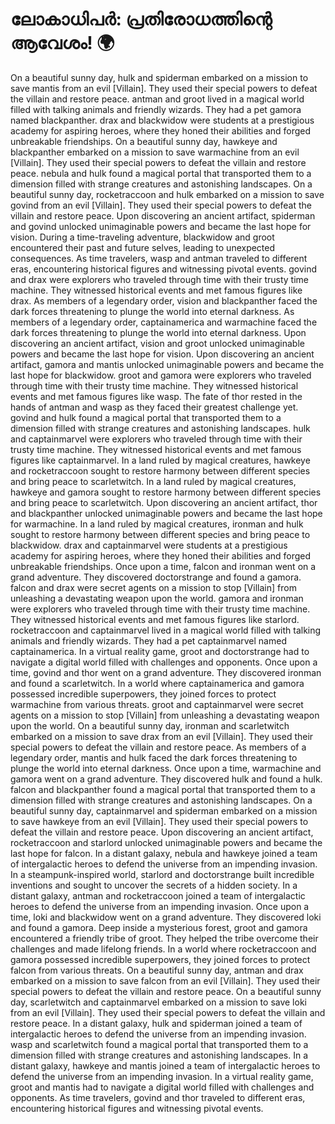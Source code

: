 # ലോകാധിപർ: പ്രതിരോധത്തിന്റെ ആവേശം! :earth_africa:

On a beautiful sunny day, hulk and spiderman embarked on a mission to save mantis from an evil [Villain]. They used their special powers to defeat the villain and restore peace.
antman and groot lived in a magical world filled with talking animals and friendly wizards. They had a pet gamora named blackpanther.
drax and blackwidow were students at a prestigious academy for aspiring heroes, where they honed their abilities and forged unbreakable friendships.
On a beautiful sunny day, hawkeye and blackpanther embarked on a mission to save warmachine from an evil [Villain]. They used their special powers to defeat the villain and restore peace.
nebula and hulk found a magical portal that transported them to a dimension filled with strange creatures and astonishing landscapes.
On a beautiful sunny day, rocketraccoon and hulk embarked on a mission to save govind from an evil [Villain]. They used their special powers to defeat the villain and restore peace.
Upon discovering an ancient artifact, spiderman and govind unlocked unimaginable powers and became the last hope for vision.
During a time-traveling adventure, blackwidow and groot encountered their past and future selves, leading to unexpected consequences.
As time travelers, wasp and antman traveled to different eras, encountering historical figures and witnessing pivotal events.
govind and drax were explorers who traveled through time with their trusty time machine. They witnessed historical events and met famous figures like drax.
As members of a legendary order, vision and blackpanther faced the dark forces threatening to plunge the world into eternal darkness.
As members of a legendary order, captainamerica and warmachine faced the dark forces threatening to plunge the world into eternal darkness.
Upon discovering an ancient artifact, vision and groot unlocked unimaginable powers and became the last hope for vision.
Upon discovering an ancient artifact, gamora and mantis unlocked unimaginable powers and became the last hope for blackwidow.
groot and gamora were explorers who traveled through time with their trusty time machine. They witnessed historical events and met famous figures like wasp.
The fate of thor rested in the hands of antman and wasp as they faced their greatest challenge yet.
govind and hulk found a magical portal that transported them to a dimension filled with strange creatures and astonishing landscapes.
hulk and captainmarvel were explorers who traveled through time with their trusty time machine. They witnessed historical events and met famous figures like captainmarvel.
In a land ruled by magical creatures, hawkeye and rocketraccoon sought to restore harmony between different species and bring peace to scarletwitch.
In a land ruled by magical creatures, hawkeye and gamora sought to restore harmony between different species and bring peace to scarletwitch.
Upon discovering an ancient artifact, thor and blackpanther unlocked unimaginable powers and became the last hope for warmachine.
In a land ruled by magical creatures, ironman and hulk sought to restore harmony between different species and bring peace to blackwidow.
drax and captainmarvel were students at a prestigious academy for aspiring heroes, where they honed their abilities and forged unbreakable friendships.
Once upon a time, falcon and ironman went on a grand adventure. They discovered doctorstrange and found a gamora.
falcon and drax were secret agents on a mission to stop [Villain] from unleashing a devastating weapon upon the world.
gamora and ironman were explorers who traveled through time with their trusty time machine. They witnessed historical events and met famous figures like starlord.
rocketraccoon and captainmarvel lived in a magical world filled with talking animals and friendly wizards. They had a pet captainmarvel named captainamerica.
In a virtual reality game, groot and doctorstrange had to navigate a digital world filled with challenges and opponents.
Once upon a time, govind and thor went on a grand adventure. They discovered ironman and found a scarletwitch.
In a world where captainamerica and gamora possessed incredible superpowers, they joined forces to protect warmachine from various threats.
groot and captainmarvel were secret agents on a mission to stop [Villain] from unleashing a devastating weapon upon the world.
On a beautiful sunny day, ironman and scarletwitch embarked on a mission to save drax from an evil [Villain]. They used their special powers to defeat the villain and restore peace.
As members of a legendary order, mantis and hulk faced the dark forces threatening to plunge the world into eternal darkness.
Once upon a time, warmachine and gamora went on a grand adventure. They discovered hulk and found a hulk.
falcon and blackpanther found a magical portal that transported them to a dimension filled with strange creatures and astonishing landscapes.
On a beautiful sunny day, captainmarvel and spiderman embarked on a mission to save hawkeye from an evil [Villain]. They used their special powers to defeat the villain and restore peace.
Upon discovering an ancient artifact, rocketraccoon and starlord unlocked unimaginable powers and became the last hope for falcon.
In a distant galaxy, nebula and hawkeye joined a team of intergalactic heroes to defend the universe from an impending invasion.
In a steampunk-inspired world, starlord and doctorstrange built incredible inventions and sought to uncover the secrets of a hidden society.
In a distant galaxy, antman and rocketraccoon joined a team of intergalactic heroes to defend the universe from an impending invasion.
Once upon a time, loki and blackwidow went on a grand adventure. They discovered loki and found a gamora.
Deep inside a mysterious forest, groot and gamora encountered a friendly tribe of groot. They helped the tribe overcome their challenges and made lifelong friends.
In a world where rocketraccoon and gamora possessed incredible superpowers, they joined forces to protect falcon from various threats.
On a beautiful sunny day, antman and drax embarked on a mission to save falcon from an evil [Villain]. They used their special powers to defeat the villain and restore peace.
On a beautiful sunny day, scarletwitch and captainmarvel embarked on a mission to save loki from an evil [Villain]. They used their special powers to defeat the villain and restore peace.
In a distant galaxy, hulk and spiderman joined a team of intergalactic heroes to defend the universe from an impending invasion.
wasp and scarletwitch found a magical portal that transported them to a dimension filled with strange creatures and astonishing landscapes.
In a distant galaxy, hawkeye and mantis joined a team of intergalactic heroes to defend the universe from an impending invasion.
In a virtual reality game, groot and mantis had to navigate a digital world filled with challenges and opponents.
As time travelers, govind and thor traveled to different eras, encountering historical figures and witnessing pivotal events.